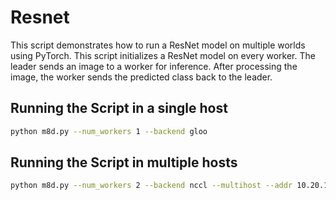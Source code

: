 # Resnet

This script demonstrates how to run a ResNet model on multiple worlds using PyTorch. This script initializes a ResNet model on every worker. The leader sends an image to a worker for inference. After processing the image, the worker sends the predicted class back to the leader.

## Running the Script in a single host

```bash
python m8d.py --num_workers 1 --backend gloo
```

## Running the Script in multiple hosts

```bash
python m8d.py --num_workers 2 --backend nccl --multihost --addr 10.20.1.50 --rank 0
```
